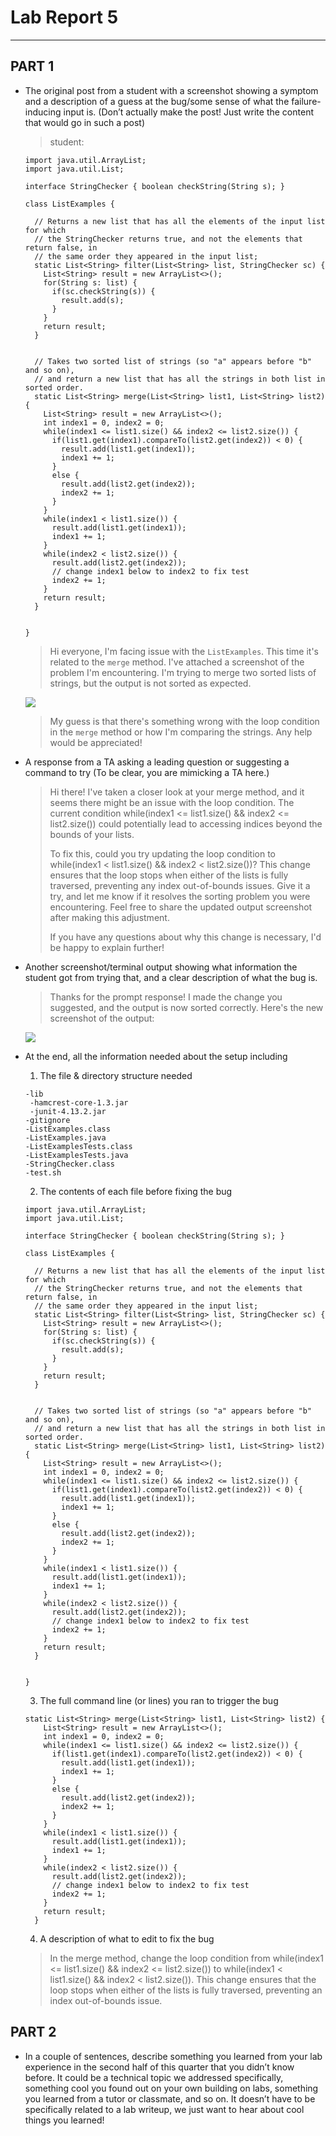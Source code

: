 # Lab Report 5
---
## PART 1 
- The original post from a student with a screenshot showing a symptom and a description of a guess at the bug/some sense of what the failure-inducing input is. (Don’t actually make the post! Just write the content that would go in such a post)
  
  > student:
  
    ```
    import java.util.ArrayList;
    import java.util.List;
    
    interface StringChecker { boolean checkString(String s); }
    
    class ListExamples {
    
      // Returns a new list that has all the elements of the input list for which
      // the StringChecker returns true, and not the elements that return false, in
      // the same order they appeared in the input list;
      static List<String> filter(List<String> list, StringChecker sc) {
        List<String> result = new ArrayList<>();
        for(String s: list) {
          if(sc.checkString(s)) {
            result.add(s);
          }
        }
        return result;
      }
    
    
      // Takes two sorted list of strings (so "a" appears before "b" and so on),
      // and return a new list that has all the strings in both list in sorted order.
      static List<String> merge(List<String> list1, List<String> list2) {
        List<String> result = new ArrayList<>();
        int index1 = 0, index2 = 0;
        while(index1 <= list1.size() && index2 <= list2.size()) {
          if(list1.get(index1).compareTo(list2.get(index2)) < 0) {
            result.add(list1.get(index1));
            index1 += 1;
          }
          else {
            result.add(list2.get(index2));
            index2 += 1;
          }
        }
        while(index1 < list1.size()) {
          result.add(list1.get(index1));
          index1 += 1;
        }
        while(index2 < list2.size()) {
          result.add(list2.get(index2));
          // change index1 below to index2 to fix test
          index2 += 1;
        }
        return result;
      }
    
    
    }
    ```
    > Hi everyone, I'm facing issue with the `ListExamples`. This time it's related to the `merge` method. I've attached a screenshot of the problem I'm encountering. I'm trying to merge two sorted lists of strings, but the output is not sorted as expected.
  
  ![](Screenshot/bug.png)
  
  > My guess is that there's something wrong with the loop condition in the `merge` method or how I'm comparing the strings. Any help would be appreciated!

- A response from a TA asking a leading question or suggesting a command to try (To be clear, you are mimicking a TA here.)

  > Hi there! I've taken a closer look at your merge method, and it seems there might be an issue with the loop condition. The current condition while(index1 <= list1.size() && index2 <= list2.size()) could potentially lead to accessing indices beyond the bounds of your lists.
  >
  > To fix this, could you try updating the loop condition to while(index1 < list1.size() && index2 < list2.size())? This change ensures that the loop stops when either of the lists is fully traversed, preventing any index out-of-bounds issues. Give it a try, and let me know if it resolves the sorting problem you were encountering. Feel free to share the updated output screenshot after making this adjustment.
  > 
  > If you have any questions about why this change is necessary, I'd be happy to explain further!

- Another screenshot/terminal output showing what information the student got from trying that, and a clear description of what the bug is.

  > Thanks for the prompt response! I made the change you suggested, and the output is now sorted correctly. Here's the new screenshot of the output:

    ![](Screenshot/bugfixed.png)

- At the end, all the information needed about the setup including
  1. The file & directory structure needed
  
    ```
    -lib 
     -hamcrest-core-1.3.jar
     -junit-4.13.2.jar
    -gitignore
    -ListExamples.class
    -ListExamples.java
    -ListExamplesTests.class
    -ListExamplesTests.java
    -StringChecker.class
    -test.sh
    ```
  
  2. The contents of each file before fixing the bug

    ```
    import java.util.ArrayList;
    import java.util.List;
    
    interface StringChecker { boolean checkString(String s); }
    
    class ListExamples {
    
      // Returns a new list that has all the elements of the input list for which
      // the StringChecker returns true, and not the elements that return false, in
      // the same order they appeared in the input list;
      static List<String> filter(List<String> list, StringChecker sc) {
        List<String> result = new ArrayList<>();
        for(String s: list) {
          if(sc.checkString(s)) {
            result.add(s);
          }
        }
        return result;
      }
    
    
      // Takes two sorted list of strings (so "a" appears before "b" and so on),
      // and return a new list that has all the strings in both list in sorted order.
      static List<String> merge(List<String> list1, List<String> list2) {
        List<String> result = new ArrayList<>();
        int index1 = 0, index2 = 0;
        while(index1 <= list1.size() && index2 <= list2.size()) {
          if(list1.get(index1).compareTo(list2.get(index2)) < 0) {
            result.add(list1.get(index1));
            index1 += 1;
          }
          else {
            result.add(list2.get(index2));
            index2 += 1;
          }
        }
        while(index1 < list1.size()) {
          result.add(list1.get(index1));
          index1 += 1;
        }
        while(index2 < list2.size()) {
          result.add(list2.get(index2));
          // change index1 below to index2 to fix test
          index2 += 1;
        }
        return result;
      }
    
    
    }
    ```
    
  3. The full command line (or lines) you ran to trigger the bug

    ```
    static List<String> merge(List<String> list1, List<String> list2) {
        List<String> result = new ArrayList<>();
        int index1 = 0, index2 = 0;
        while(index1 <= list1.size() && index2 <= list2.size()) {
          if(list1.get(index1).compareTo(list2.get(index2)) < 0) {
            result.add(list1.get(index1));
            index1 += 1;
          }
          else {
            result.add(list2.get(index2));
            index2 += 1;
          }
        }
        while(index1 < list1.size()) {
          result.add(list1.get(index1));
          index1 += 1;
        }
        while(index2 < list2.size()) {
          result.add(list2.get(index2));
          // change index1 below to index2 to fix test
          index2 += 1;
        }
        return result;
      }
    ```

  4. A description of what to edit to fix the bug

    > In the merge method, change the loop condition from while(index1 <= list1.size() && index2 <= list2.size()) to while(index1 < list1.size() && index2 < list2.size()). This change ensures that the loop stops when either of the lists is fully traversed, preventing an index out-of-bounds issue.

## PART 2

- In a couple of sentences, describe something you learned from your lab experience in the second half of this quarter that you didn’t know before. It could be a technical topic we addressed specifically, something cool you found out on your own building on labs, something you learned from a tutor or classmate, and so on. It doesn’t have to be specifically related to a lab writeup, we just want to hear about cool things you learned!

  > 
